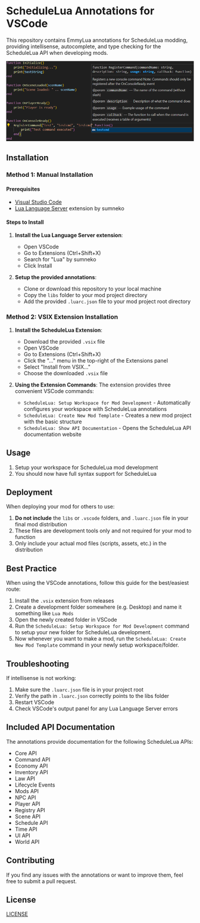 # ScheduleLua Annotations for VSCode

This repository contains EmmyLua annotations for ScheduleLua modding, providing intellisense, autocomplete, and type checking for the ScheduleLua API when developing mods.

![Feature Preview](https://raw.githubusercontent.com/ScheduleLua/ScheduleLua-Annotations/refs/heads/master/image.png)

## Installation

### Method 1: Manual Installation

#### Prerequisites

- [Visual Studio Code](https://code.visualstudio.com/)
- [Lua Language Server](https://marketplace.visualstudio.com/items?itemName=sumneko.lua) extension by sumneko

#### Steps to Install

1. **Install the Lua Language Server extension**:
   - Open VSCode
   - Go to Extensions (Ctrl+Shift+X)
   - Search for "Lua" by sumneko
   - Click Install

2. **Setup the provided annotations**:
   - Clone or download this repository to your local machine
   - Copy the `libs` folder to your mod project directory
   - Add the provided `.luarc.json` file to your mod project root directory

### Method 2: VSIX Extension Installation

1. **Install the ScheduleLua Extension**:
   - Download the provided `.vsix` file
   - Open VSCode
   - Go to Extensions (Ctrl+Shift+X)
   - Click the "..." menu in the top-right of the Extensions panel
   - Select "Install from VSIX..."
   - Choose the downloaded `.vsix` file

2. **Using the Extension Commands**:
   The extension provides three convenient VSCode commands:
   - `ScheduleLua: Setup Workspace for Mod Development` - Automatically configures your workspace with ScheduleLua annotations
   - `ScheduleLua: Create New Mod Template` - Creates a new mod project with the basic structure
   - `ScheduleLua: Show API Documentation` - Opens the ScheduleLua API documentation website

## Usage

1. Setup your workspace for ScheduleLua mod development
2. You should now have full syntax support for ScheduleLua

## Deployment

When deploying your mod for others to use:

1. **Do not include** the `libs` or `.vscode` folders, and `.luarc.json` file in your final mod distribution
2. These files are development tools only and not required for your mod to function
3. Only include your actual mod files (scripts, assets, etc.) in the distribution

## Best Practice

When using the VSCode annotations, follow this guide for the best/easiest route:

1. Install the `.vsix` extension from releases
2. Create a development folder somewhere (e.g. Desktop) and name it something like `Lua Mods`
3. Open the newly created folder in VSCode
4. Run the `ScheduleLua: Setup Workspace for Mod Development` command to setup your new folder for ScheduleLua development.
5. Now whenever you want to make a mod, run the `ScheduleLua: Create New Mod Template` command in your newly setup workspace/folder.

## Troubleshooting

If intellisense is not working:

1. Make sure the `.luarc.json` file is in your project root
2. Verify the path in `.luarc.json` correctly points to the libs folder
3. Restart VSCode
4. Check VSCode's output panel for any Lua Language Server errors

## Included API Documentation

The annotations provide documentation for the following ScheduleLua APIs:

- Core API
- Command API
- Economy API
- Inventory API
- Law API
- Lifecycle Events
- Mods API
- NPC API
- Player API
- Registry API
- Scene API
- Schedule API
- Time API
- UI API
- World API

## Contributing

If you find any issues with the annotations or want to improve them, feel free to submit a pull request.

## License

[LICENSE](LICENSE)